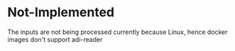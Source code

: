 # Not-Implemented
The inputs are not being processed currently because Linux, hence docker images don't support adi-reader
